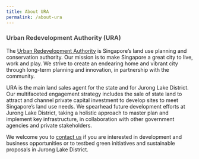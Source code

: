```yaml
---
title: About URA
permalink: /about-ura
---
```

<h3 style="color:#484848; font-weight:bold;">Urban Redevelopment Authority (URA)</h3>

The [Urban Redevelopment Authority](www.ura.gov.sg) is Singapore’s land use planning and conservation authority. Our mission is to make Singapore a great city to live, work and play. We strive to create an endearing home and vibrant city through long-term planning and innovation, in partnership with the community. 

URA is the main land sales agent for the state and for Jurong Lake District. Our multifaceted engagement strategy includes the sale of state land to attract and channel private capital investment to develop sites to meet Singapore’s land use needs. We spearhead future development efforts at Jurong Lake District, taking a holistic approach to master plan and implement key infrastructure, in collaboration with other government agencies and private stakeholders.

We welcome you to  [contact us](https://www.ura.gov.sg/feedbackWeb/contactus_feedback.jsp) if you are interested in development and business opportunities or to testbed green initiatives and sustainable proposals in Jurong Lake District.